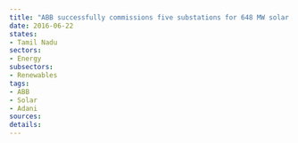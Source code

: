 ```yaml
---
title: "ABB successfully commissions five substations for 648 MW solar power project in Tamil Nadu"
date: 2016-06-22
states:
- Tamil Nadu
sectors:
- Energy
subsectors:
- Renewables
tags:
- ABB
- Solar
- Adani
sources:
details:
---
```



